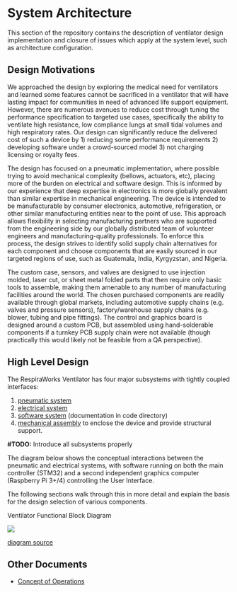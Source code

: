 # System Architecture

This section of the repository contains the description of ventilator design implementation and closure of issues which
apply at the system level, such as architecture configuration.

## Design Motivations

We approached the design by exploring the medical need for ventilators
and learned some features cannot be sacrificed in a ventilator that will
have lasting impact for communities in need of advanced life support
equipment. However, there are numerous avenues to reduce cost through
tuning the performance specification to targeted use cases, specifically
the ability to ventilate high resistance, low compliance lungs at small
tidal volumes and high respiratory rates. Our design can significantly
reduce the delivered cost of such a device by 1) reducing some
performance requirements 2) developing software under a crowd-sourced
model 3) not charging licensing or royalty fees.

The design has focused on a pneumatic implementation, where possible
trying to avoid mechanical complexity (bellows, actuators, etc), placing
more of the burden on electrical and software design. This is informed
by our experience that deep expertise in electronics is more globally
prevalent than similar expertise in mechanical engineering. The device
is intended to be manufacturable by consumer electronics, automotive,
refrigeration, or other similar manufacturing entities near to the point
of use. This approach allows flexibility in selecting manufacturing
partners who are supported from the engineering side by our globally
distributed team of volunteer engineers and manufacturing-quality
professionals. To enforce this process, the design strives to identify
solid supply chain alternatives for each component and choose components
that are easily sourced in our targeted regions of use, such as
Guatemala, India, Kyrgyzstan, and Nigeria.

The custom case, sensors, and valves are designed to use injection
molded, laser cut, or sheet metal folded parts that then require only
basic tools to assemble, making them amenable to any number of
manufacturing facilities around the world. The chosen purchased
components are readily available through global markets, including
automotive supply chains (e.g. valves and pressure sensors),
factory/warehouse supply chains (e.g. blower, tubing and pipe fittings).
The control and graphics board is designed around a custom PCB, but
assembled using hand-solderable components if a turnkey PCB supply chain
were not available (though practically this would likely not be feasible
from a QA perspective).

## High Level Design

The RespiraWorks Ventilator has four major subsystems with tightly
coupled interfaces:

1. [pneumatic system](pneumatic-system)
2. [electrical system](electrical-system)
3. [software system](../software/design) (documentation in code directory)
4. [mechanical assembly](mechanical) to enclose the device and provide structural support.

**#TODO:** Introduce all subsystems properly

The diagram below shows the conceptual interactions between the
pneumatic and electrical systems, with software running on both the main
controller (STM32) and a second independent graphics computer (Raspberry
Pi 3+/4) controlling the User Interface.

The following sections walk through this in more detail and explain the
basis for the design selection of various components.

Ventilator Functional Block Diagram

![](images/functional_block_diagram.png)

[diagram source](https://docs.google.com/presentation/d/1ye96itSLfdbO9PQT0MSiq6xR2ArqD2MpV1Wj8ORfHeo/edit#slide=id.g7330d84036_1_0)

## Other Documents

* [Concept of Operations](conop.md)

